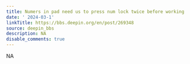```yaml
---
title: Numers in pad need us to press num lock twice before working
date: ' 2024-03-1'
linkTitle: https://bbs.deepin.org/en/post/269348
source: deepin_bbs
description: NA
disable_comments: true
---
```

NA
